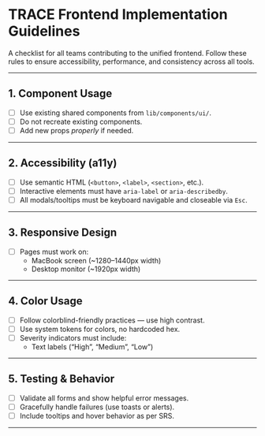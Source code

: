 
# TRACE Frontend Implementation Guidelines

A checklist for all teams contributing to the unified frontend. Follow these rules to ensure accessibility, performance, and consistency across all tools.

---

## 1. Component Usage
- [ ] Use existing shared components from `lib/components/ui/`.
- [ ] Do not recreate existing components.
- [ ] Add new props *properly* if needed.

---

## 2. Accessibility (a11y)
- [ ] Use semantic HTML (`<button>`, `<label>`, `<section>`, etc.).
- [ ] Interactive elements must have `aria-label` or `aria-describedby`.
- [ ] All modals/tooltips must be keyboard navigable and closeable via `Esc`.

---

## 3. Responsive Design
- [ ] Pages must work on:
  - MacBook screen (~1280–1440px width)
  - Desktop monitor (~1920px width)

---

## 4. Color Usage
- [ ] Follow colorblind-friendly practices — use high contrast.
- [ ] Use system tokens for colors, no hardcoded hex.
- [ ] Severity indicators must include:
  - Text labels (“High”, “Medium”, “Low”)

---

## 5. Testing & Behavior
- [ ] Validate all forms and show helpful error messages.
- [ ] Gracefully handle failures (use toasts or alerts).
- [ ] Include tooltips and hover behavior as per SRS.

---